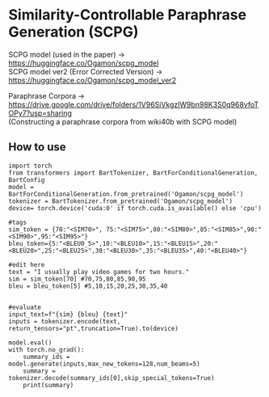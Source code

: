 # Similarity-Controllable Paraphrase Generation (SCPG)


SCPG model (used in the paper) -> https://huggingface.co/Ogamon/scpg_model  
SCPG model ver2 (Error Corrected Version) -> https://huggingface.co/Ogamon/scpg_model_ver2  

Paraphrase Corpora -> https://drive.google.com/drive/folders/1V96SiVkgzlW9bn98K3S0q968vfoTOPy7?usp=sharing  
(Constructing a paraphrase corpora from wiki40b with SCPG model)


## How to use

```
import torch
from transformers import BartTokenizer, BartForConditionalGeneration, BartConfig
model = BartForConditionalGeneration.from_pretrained('Ogamon/scpg_model')
tokenizer = BartTokenizer.from_pretrained('Ogamon/scpg_model')
device= torch.device('cuda:0' if torch.cuda.is_available() else 'cpu')

#tags
sim_token = {70:"<SIM70>", 75:"<SIM75>",80:"<SIM80>",85:"<SIM85>",90:"<SIM90>",95:"<SIM95>"}
bleu_token={5:"<BLEU0_5>",10:"<BLEU10>",15:"<BLEU15>",20:"<BLEU20>",25:"<BLEU25>",30:"<BLEU30>",35:"<BLEU35>",40:"<BLEU40>"}
```


```
#edit here
text = "I usually play video games for two hours."
sim = sim_token[70] #70,75,80,85,90,95
bleu = bleu_token[5] #5,10,15,20,25,30,35,40 


#evaluate
input_text=f"{sim} {bleu} {text}"  
inputs = tokenizer.encode(text, return_tensors="pt",truncation=True).to(device)

model.eval()
with torch.no_grad():
    summary_ids = model.generate(inputs,max_new_tokens=128,num_beams=5) 
    summary = tokenizer.decode(summary_ids[0],skip_special_tokens=True)
    print(summary)
```
